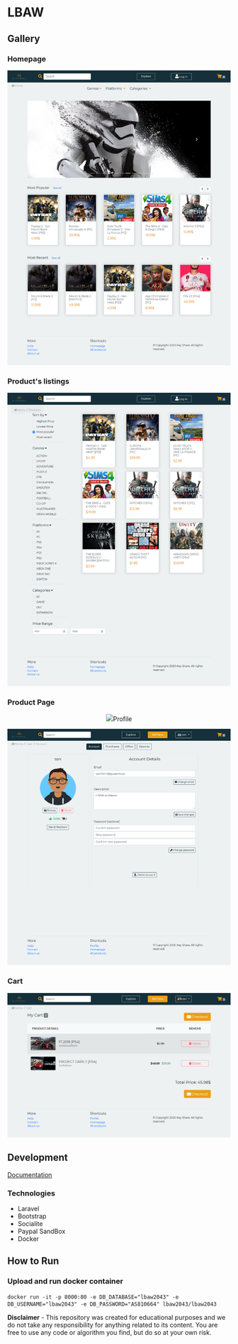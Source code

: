 # LBAW

## Gallery

### Homepage
<p align="center">
  <img src="img/homepage.png"/>
</p>

### Product's listings
<p align="center">
  <img src="img/products.png"/>
</p>

### Product Page
<p align="center">
  <img src="img/product.png/>
</p>

### Profile
<p align="center">
  <img src="img/profile.png"/>
</p>

### Cart
<p align="center">
  <img src="img/cart.png"/>
</p>

## Development
[Documentation](https://github.com/motapinto/feup-LBAW/wiki)

### Technologies 
* Laravel
* Bootstrap
* Socialite
* Paypal SandBox
* Docker

## How to Run
### Upload and run docker container
```
docker run -it -p 8000:80 -e DB_DATABASE="lbaw2043" -e DB_USERNAME="lbaw2043" -e DB_PASSWORD="AS810664" lbaw2043/lbaw2043
```

**Disclaimer** - This repository was created for educational purposes and we do not take any responsibility for anything related to its content. You are free to use any code or algorithm you find, but do so at your own risk.

